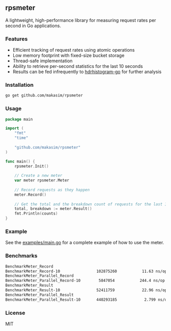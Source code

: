 ## rpsmeter

A lightweight, high-performance library for measuring request rates per second in Go applications.

### Features

- Efficient tracking of request rates using atomic operations
- Low memory footprint with fixed-size bucket storage
- Thread-safe implementation
- Ability to retrieve per-second statistics for the last 10 seconds
- Results can be fed infrequently to [hdrhistogram-go](https://github.com/HdrHistogram/hdrhistogram-go) for further analysis

### Installation

```bash
go get github.com/makasim/rpsmeter
```

### Usage

```go
package main

import (
    "fmt"
    "time"
    
    "github.com/makasim/rpsmeter"
)

func main() {
	rpsmeter.Init()
	
    // Create a new meter
    var meter rpsmeter.Meter
    
    // Record requests as they happen
    meter.Record()
    
    // Get the total and the breakdown count of requests for the last 10 seconds
    total, breakdown := meter.Result()
    fmt.Println(counts)
}
```

### Example

See the [examples/main.go](examples/main.go) for a complete example of how to use the meter.

### Benchmarks

```bash
BenchmarkMeter_Record
BenchmarkMeter_Record-10             	102875260	        11.63 ns/op	       0 B/op	       0 allocs/op
BenchmarkMeter_Parallel_Record
BenchmarkMeter_Parallel_Record-10    	 5847054	       244.4 ns/op	       0 B/op	       0 allocs/op
BenchmarkMeter_Result
BenchmarkMeter_Result-10             	52411759	        22.96 ns/op	       0 B/op	       0 allocs/op
BenchmarkMeter_Parallel_Result
BenchmarkMeter_Parallel_Result-10    	440293185	         2.799 ns/op	       0 B/op	       0 allocs/op
```

### License

MIT